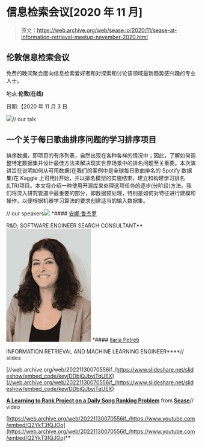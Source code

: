 # 信息检索会议[2020 年 11 月]

> 原文：<https://web.archive.org/web/sease.io/2020/11/sease-at-information-retrieval-meetup-november-2020.html>

## 伦敦信息检索会议

免费的晚间聚会面向信息检索爱好者和对探索和讨论该领域最新趋势感兴趣的专业人士。

地点:**伦敦(在线)**

日期:【2020 年 11 月 3 日

![](img/1db7f34f150a435c9acfc99bf46d39f7.png)// our talk

## 一个关于每日歌曲排序问题的学习排序项目

排序数据，即项目的有序列表，自然出现在各种各样的情况中；因此，了解如何调整特定数据集并设计最佳方法来解决现实世界场景中的排名问题至关重要。本次演讲旨在说明如何从可用数据(在我们的案例中是全球每日歌曲排名的 Spotify 数据集(在 Kaggle 上可用))开始，并以排名模型的实施结束，建立和构建学习排名(LTR)项目。本文将介绍一种使用开源库来处理这项任务的逐步(分阶段)方法。我们将深入研究管道中最重要的部分，即数据预处理，特别是如何对特征进行建模和操作，以便根据机器学习算法的要求创建适当的输入数据集。

// our speakers![](img/40cfbf852b0f7ff65fb395ee31239ed3.png)[](https://web.archive.org/web/20221130070556/https://www.linkedin.com/in/anna-ruggero-482902153/) *#### [安娜·鲁杰罗](https://web.archive.org/web/20221130070556/https://sease.io/anna-ruggero)

R&D; SOFTWARE ENGINEER SEARCH CONSULTANT**![](img/64d725fae06715ea14b46ec7fc9e844d.png)[](https://web.archive.org/web/20221130070556/https://www.linkedin.com/in/ilaria-petreti-422119104/) *#### [Ilaria Petreti](https://web.archive.org/web/20221130070556/https://sease.io/ilaria-petreti)

INFORMATION RETRIEVAL AND MACHINE LEARNING ENGINEER****// slides

[//web.archive.org/web/20221130070556if_/https://www.slideshare.net/slideshow/embed_code/key/DDbjQJbyiTqUEX](//web.archive.org/web/20221130070556if_/https://www.slideshare.net/slideshow/embed_code/key/DDbjQJbyiTqUEX)

**[A Learning to Rank Project on a Daily Song Ranking Problem](//web.archive.org/web/20221130070556/https://www.slideshare.net/SeaseLtd/a-learning-to-rank-project-on-a-daily-song-ranking-problem "A Learning to Rank Project on a Daily Song Ranking Problem")** from **[Sease](https://web.archive.org/web/20221130070556/https://www.slideshare.net/SeaseLtd)**// video

[https://web.archive.org/web/20221130070556if_/https://www.youtube.com/embed/Q2YkT3fQJOo](https://web.archive.org/web/20221130070556if_/https://www.youtube.com/embed/Q2YkT3fQJOo)**